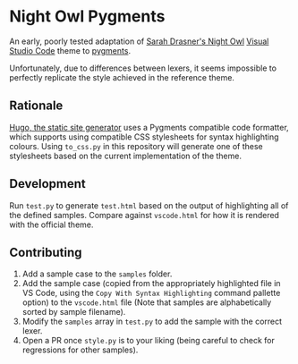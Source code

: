 # Night Owl Pygments

An early, poorly tested adaptation of
[Sarah Drasner's Night Owl](https://github.com/sdras/night-owl-vscode-theme)
[Visual Studio Code](https://code.visualstudio.com)
theme to [pygments](http://pygments.org/).

Unfortunately, due to differences between lexers, it seems impossible to
perfectly replicate the style achieved in the reference theme.

## Rationale

[Hugo, the static site generator](https://gohugo.io) uses a Pygments
compatible code formatter, which supports using compatible CSS stylesheets for
syntax highlighting colours. Using `to_css.py` in this repository will generate
one of these stylesheets based on the current implementation of the theme.

## Development

Run `test.py` to generate `test.html` based on the output of highlighting all
of the defined samples. Compare against `vscode.html` for how it is rendered
with the official theme.

## Contributing

1. Add a sample case to the `samples` folder.
2. Add the sample case (copied from the appropriately highlighted file in VS
   Code, using the `Copy With Syntax Highlighting` command pallette option)
   to the `vscode.html` file (Note that samples are alphabetically sorted by
   sample filename).
3. Modify the `samples` array in `test.py` to add the sample with the correct
   lexer.
4. Open a PR once `style.py` is to your liking (being careful to check for
   regressions for other samples).
